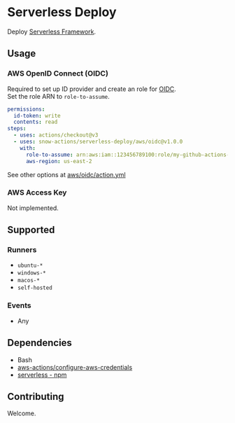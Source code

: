 
# Serverless Deploy

Deploy [Serverless Framework](https://www.serverless.com/framework/docs).

## Usage

### AWS OpenID Connect (OIDC)

Required to set up ID provider and create an role for [OIDC](https://docs.github.com/en/actions/deployment/security-hardening-your-deployments/configuring-openid-connect-in-amazon-web-services).  
Set the role ARN to `role-to-assume`.

```yml
permissions:
  id-token: write
  contents: read
steps:
  - uses: actions/checkout@v3
  - uses: snow-actions/serverless-deploy/aws/oidc@v1.0.0
    with:
      role-to-assume: arn:aws:iam::123456789100:role/my-github-actions-role
      aws-region: us-east-2
```

See other options at [aws/oidc/action.yml](aws/oidc/action.yml)

### AWS Access Key

Not implemented.

## Supported

### Runners

- `ubuntu-*`
- `windows-*`
- `macos-*`
- `self-hosted`

### Events

- Any

## Dependencies

- Bash
- [aws-actions/configure-aws-credentials](https://github.com/aws-actions/configure-aws-credentials)
- [serverless - npm](https://www.npmjs.com/package/serverless)

## Contributing

Welcome.
